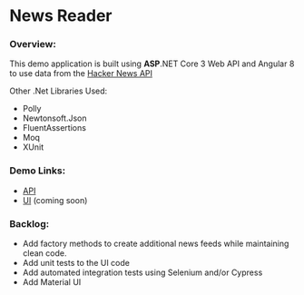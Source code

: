 # News Reader

### Overview:
This demo application is built using **ASP**.NET Core 3 Web API and Angular 8 to use data from the [Hacker News API](https://github.com/HackerNews/API)



Other .Net Libraries Used:
- Polly
- Newtonsoft.Json
- FluentAssertions
- Moq
- XUnit

### Demo Links:
- [API](https://app-news-reader-api-dev.azurewebsites.net/api/newsreader/0)
- [UI](https://app-news-reader-ui-dev.azurewebsites.net/) (coming soon)

### Backlog:
- Add factory methods to create additional news feeds while maintaining clean code.
- Add unit tests to the UI code
- Add automated integration tests using Selenium and/or Cypress
- Add Material UI